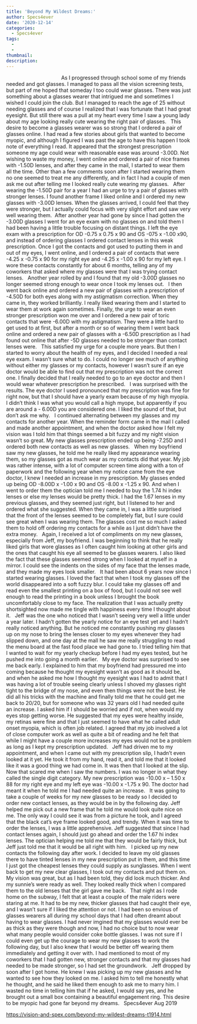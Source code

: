 ```yaml
---
title: 'Beyond My Wildest Dreams:'
author: Specs4ever
date: '2020-12-14'
categories:
  - Specs4ever
tags:
  - 
  - 
thumbnail: 
description: 
---
```


                                     
As I progressed through school some of my friends needed and got glasses. I managed to pass all the vision screening tests, but part of me hoped that someday I too could wear glasses. There was just something about a glasses wearer that intrigued me and sometimes I wished I could join the club. But I managed to reach the age of 25 without needing glasses and of course I realized that I was fortunate that I had great eyesight. But still there was a pull at my heart every time I saw a young lady about my age looking really cute wearing the right pair of glasses.
 
This desire to become a glasses wearer was so strong that I ordered a pair of glasses online. I had read a few stories about girls that wanted to become myopic, and although I figured I was past the age to have this happen I took note of everything I read. It appeared that the strongest prescription someone my age could wear with reasonable ease was around -3.00D. Not wishing to waste my money, I went online and ordered a pair of nice frames with -1.50D lenses, and after they came in the mail, I started to wear them all the time. Other than a few comments soon after I started wearing them no one seemed to treat me any differently, and in fact I had a couple of men ask me out after telling me I looked really cute wearing my glasses.
 
After wearing the -1.50D pair for a year I had an urge to try a pair of glasses with stronger lenses. I found another frame I liked online and I ordered my new glasses with -3.00D lenses. When the glasses arrived, I could feel that they were stronger, but I actually could focus with very slight effort and saw very well wearing them.  After another year had gone by since I had gotten the -3.00D glasses I went for an eye exam with no glasses on and told them I had been having a little trouble focusing on distant things. I left the eye exam with a prescription for OD -0.75 x 0.75 x 90 and OS -075 x -1.00 x90, and instead of ordering glasses I ordered contact lenses in this weak prescription. Once I got the contacts and got used to putting them in and out of my eyes, I went online, and I ordered a pair of contacts that were -4.25 x -0.75 x 90 for my right eye and -4.25 x -1.00 x 90 for my left eye. I wore these contacts constantly for about 6 months, telling any of my coworkers that asked where my glasses were that I was trying contact lenses.
 
Another year rolled by and I found that my old -3.00D glasses no longer seemed strong enough to wear once I took my lenses out.   I then went back online and ordered a new pair of glasses with a prescription of -4.50D for both eyes along with my astigmatism correction. When they came in, they worked brilliantly. I really liked wearing them and I started to wear them at work again sometimes. Finally, the urge to wear an even stronger prescription won me over and I ordered a new pair of toric contacts that were -6.00D with my astigmatism. They were a little hard to get used to at first, but after a month or so of wearing them I went back online and ordered a new pair of glasses with a -6.50D prescription as I had found out online that after -5D glasses needed to be stronger than contact lenses were.
 
This satisfied my urge for a couple more years. But then I started to worry about the health of my eyes, and I decided I needed a real eye exam. I wasn’t sure what to do. I could no longer see much of anything without either my glasses or my contacts, however I wasn’t sure if an eye doctor would be able to find out that my prescription was not the correct one. I finally decided that I really needed to go to an eye doctor and then I would wear whatever prescription he prescribed.
 
I was surprised with the results. The eye doctor I used pronounced that my prescription was fine for right now, but that I should have a yearly exam because of my high myopia. I didn’t think I was what you would call a high myope, but apparently if you are around a - 6.00D you are considered one. I liked the sound of that, but don’t ask me why.
 
I continued alternating between my glasses and my contacts for another year. When the reminder form came in the mail I called and made another appointment, and when the doctor asked how I felt my vision was I told him that things seemed a bit fuzzy and my night vision wasn’t so great. My new glasses prescription ended up being -7.25D and I ordered both new contacts as well as new glasses.
 
When my boyfriend saw my new glasses, he told me he really liked my appearance wearing them, so my glasses got as much wear as my contacts did that year. My job was rather intense, with a lot of computer screen time along with a ton of paperwork and the following year when my notice came from the eye doctor, I knew I needed an increase in my prescription. My glasses ended up being OD -8.00D x -1.00 x 90 and OS -8.00 x -1.25 x 90. And when I went to order them the optician told me I needed to buy the 1.74 hi index lenses or else my lenses would be pretty thick. I had the 1.67 lenses in my previous glasses, and they seemed just right, but I listened to her and ordered what she suggested. When they came in, I was a little surprised that the front of the lenses seemed to be completely flat, but I sure could see great when I was wearing them. The glasses cost me so much I asked them to hold off ordering my contacts for a while as I just didn’t have the extra money. 
 
Again, I received a lot of compliments on my new glasses, especially from Jeff, my boyfriend. I was beginning to think that he really liked girls that wore glasses as I often caught him looking at other girls and the ones that caught his eye all seemed to be glasses wearers. I also liked the fact that these glasses seemed strong when I looked at myself in a mirror. I could see the indents on the sides of my face that the lenses made, and they made my eyes look smaller.
 
It had been about 6 years now since I started wearing glasses. I loved the fact that when I took my glasses off the world disappeared into a soft fuzzy blur. I could take my glasses off and read even the smallest printing on a box of food, but I could not see well enough to read the printing in a book unless I brought the book uncomfortably close to my face. The realization that I was actually pretty shortsighted now made me tingle with happiness every time I thought about it.
 
Jeff was the one who noticed that I wasn’t seeing very well a little under a year later. I hadn’t gotten the yearly notice for an eye test yet and I hadn’t really noticed anything. But he noticed me constantly pushing my glasses up on my nose to bring the lenses closer to my eyes whenever they had slipped down, and one day at the mall he saw me really struggling to read the menu board at the fast food place we had gone to. I tried telling him that I wanted to wait for my yearly checkup before I had my eyes tested, but he pushed me into going a month earlier.
 
My eye doctor was surprised to see me back early. I explained to him that my boyfriend had pressured me into coming because he thought my eyesight wasn’t as good as it should be, and when he asked me how I thought my eyesight was I had to admit that I was having a lot of trouble seeing clearly unless I shoved my glasses right tight to the bridge of my nose, and even then things were not the best. He did all his tricks with the machine and finally told me that he could get me back to 20/20, but for someone who was 32 years old I had needed quite an increase. I asked him if I should be worried and if not, when would my eyes stop getting worse. He suggested that my eyes were healthy inside, my retinas were fine and that I just seemed to have what he called adult onset myopia, which is often job related. I agreed that my job involved a lot of close computer work as well as quite a bit of reading and he felt that while I might have a couple more increases my eyes would not be a problem as long as I kept my prescription updated.
 
Jeff had driven me to my appointment, and when I came out with my prescription slip, I hadn’t even looked at it yet. He took it from my hand, read it, and told me that it looked like it was a good thing we had come in. It was then that I looked at the slip. Now that scared me when I saw the numbers. I was no longer in what they called the single digit category. My new prescription was -10.00 x – 1.50 x 88 for my right eye and my left eye was -10.00 x -1.75 x 90. The doctor had meant it when he told me I had needed quite an increase.
 
It was going to take a couple of weeks for my new glasses to be ready so I decided to order new contact lenses, as they would be in by the following day. Jeff helped me pick out a new frame that he told me would look quite nice on me. The only way I could see it was from a picture he took, and I agreed that the black cat’s eye frame looked good, and trendy. When it was time to order the lenses, I was a little apprehensive. Jeff suggested that since I had contact lenses again, I should just go ahead and order the 1.67 hi index lenses. The optician helping me told me that they would be fairly thick, but Jeff just told me that it would be all right with him.
 
I picked up my new contacts the following day after work. I decided to leave my old glasses there to have tinted lenses in my new prescription put in them, and this time I just got the cheapest lenses they could supply as sunglasses. When I went back to get my new clear glasses, I took out my contacts and put them on. My vision was great, but as I had been told, they did look much thicker. And my sunnie’s were ready as well. They looked really thick when I compared them to the old lenses that the girl gave me back.
 
That night as I rode home on the subway, I felt that at least a couple of the male riders were staring at me. It had to be my new, thicker glasses that had caught their eye, and I wasn’t sure if I liked the attention or not. I had been so envious of glasses wearers all during my school days that I had often dreamt about having to wear glasses. I had never imgined that my glasses would ever be as thick as they were though and now, I had no choice but to now wear what many people would consider coke bottle glasses. I was not sure if I could even get up the courage to wear my new glasses to work the following day, but I also knew that I would be better off wearing them immediately and getting it over with. I had mentioned to most of my coworkers that I had gotten new, stronger contacts and that my glasses had needed to be made stronger, so I had set the groundwork.
 
Jeff dropped by soon after I got home. He knew I was picking up my new glasses and he wanted to see how they looked on me. I asked him to tell me honestly what he thought, and he said he liked them enough to ask me to marry him. I wasted no time in telling him that if he asked, I would say yes, and he brought out a small box containing a beautiful engagement ring. This desire to be myopic had gone far beyond my dreams.
 
Specs4ever
Aug 2019
 

https://vision-and-spex.com/beyond-my-wildest-dreams-t1914.html
